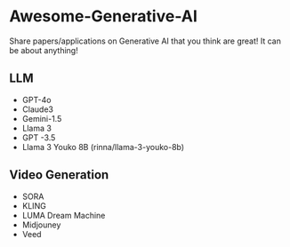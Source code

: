 # Awesome-Generative-AI

Share papers/applications on Generative AI that you think are great!
It can be about anything!

## LLM
- GPT-4o
- Claude3
- Gemini-1.5
- Llama 3
- GPT -3.5
- Llama 3 Youko 8B (rinna/llama-3-youko-8b)

## Video Generation
- SORA
- KLING
- LUMA Dream Machine
- Midjouney
- Veed
